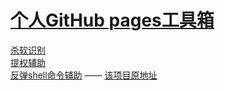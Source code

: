 # [个人GitHub pages工具箱](https://mrwq.github.io/)

[杀软识别](https://mrwq.github.io/avlist/) <br>
[提权辅助](https://mrwq.github.io/peassist/) <br>
[反弹shell命令辅助](https://mrwq.github.io/reverseshellgenerator/) —— [该项目原地址](https://www.revshells.com/) <br>

